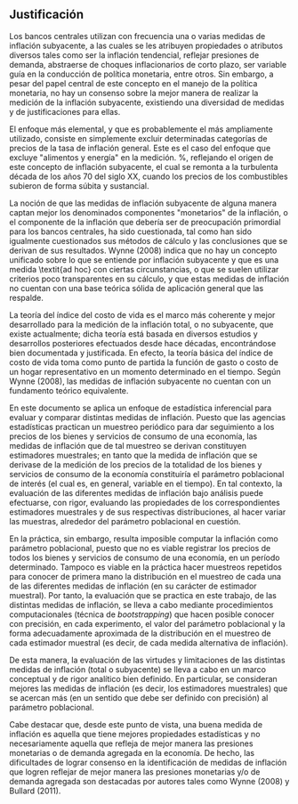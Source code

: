 ## Justificación

Los bancos centrales utilizan con frecuencia una o varias medidas de inflación subyacente, a las cuales se les atribuyen propiedades o atributos diversos  tales como ser la inflación tendencial, reflejar presiones de demanda, abstraerse de choques inflacionarios de corto plazo, ser variable guía en la conducción de política monetaria, entre otros. Sin embargo, a pesar del papel central de este concepto en el manejo de la política monetaria, no hay un consenso sobre la mejor manera de realizar la medición de la inflación subyacente, existiendo una diversidad de medidas y de justificaciones para ellas.

El enfoque más elemental, y que es probablemente el más ampliamente utilizado, consiste en simplemente excluir determinadas categorías de precios de la tasa de inflación general. Este es el caso del enfoque que excluye "alimentos y energía" en la medición.
%, reflejando el origen de este concepto de inflación subyacente, el cual se remonta a la turbulenta década de los años 70 del siglo XX, cuando los precios de los combustibles subieron de forma súbita y sustancial.

La noción de que las medidas de inflación subyacente de alguna manera captan mejor los denominados componentes "monetarios" de la inflación, o el componente de la inflación que debería ser de preocupación primordial para los bancos centrales, ha sido cuestionada, tal como han sido igualmente cuestionados sus métodos de cálculo y las conclusiones que se derivan de sus resultados. Wynne (2008) indica que no hay un concepto unificado sobre lo que se entiende por inflación subyacente y que es una medida \textit{ad hoc} con ciertas circunstancias, o que se suelen utilizar criterios poco transparentes en su cálculo, y que estas medidas de inflación  no cuentan con una base teórica sólida de aplicación general que las respalde.

La teoría del índice del costo de vida es el marco más coherente y mejor desarrollado para la medición de la inflación total, o no subyacente, que existe actualmente; dicha teoría está basada en diversos estudios y desarrollos posteriores efectuados desde hace décadas, encontrándose bien documentada y justificada. En efecto, la teoría básica del índice de costo de vida toma como punto de partida la función de gasto o costo de un hogar representativo en un momento determinado en el tiempo. Según Wynne (2008), las medidas de inflación subyacente no cuentan con un fundamento teórico equivalente.

En este documento se aplica un enfoque de estadística inferencial para evaluar y comparar distintas medidas de inflación.  Puesto que las agencias estadísticas practican un muestreo periódico para dar seguimiento a los precios de los bienes y servicios de consumo de una economía, las medidas de inflación que de tal muestreo se derivan constituyen estimadores muestrales; en tanto que la medida de inflación que se derivase de la medición de los precios de la totalidad de los bienes y servicios de consumo de la economía constituiría el parámetro poblacional de interés (el cual es, en general, variable en el tiempo).  En tal contexto, la evaluación de las diferentes medidas de inflación bajo análisis puede efectuarse, con rigor, evaluando las propiedades de los correspondientes estimadores muestrales y de sus respectivas distribuciones, al hacer variar las muestras, alrededor del parámetro poblacional en cuestión.

En la práctica, sin embargo, resulta imposible computar la inflación como parámetro poblacional, puesto que no es viable registrar los precios de todos los bienes y servicios de consumo de una economía, en un período determinado. Tampoco es viable en la práctica hacer muestreos repetidos para conocer de primera mano la distribución en el muestreo de cada una de las diferentes medidas de inflación (en su carácter de estimador muestral).  Por tanto, la evaluación que se practica en este trabajo, de las distintas medidas de inflación, se lleva a cabo mediante procedimientos computacionales (técnica de *bootstrapping*) que hacen posible conocer con precisión, en cada experimento, el valor del parámetro poblacional y la forma adecuadamente aproximada de la distribución en el muestreo de cada estimador muestral (es decir, de cada medida alternativa de inflación).

De esta manera, la evaluación de las virtudes y limitaciones de las distintas medidas de inflación (total o subyacente) se lleva a cabo en un marco conceptual y de rigor analítico bien definido. En particular, se consideran mejores las medidas de inflación (es decir, los estimadores muestrales) que se acercan más (en un sentido que debe ser definido con precisión) al parámetro poblacional.  

Cabe destacar que, desde este punto de vista, una buena medida de inflación es aquella que tiene mejores propiedades estadísticas y no necesariamente aquella que refleja de mejor manera las presiones monetarias o de demanda agregada en la economía.  De hecho, las dificultades de lograr consenso en la identificación de medidas de inflación que logren reflejar de mejor manera las presiones monetarias y/o de demanda agregada son destacadas por autores tales como Wynne (2008) y Bullard (2011).
